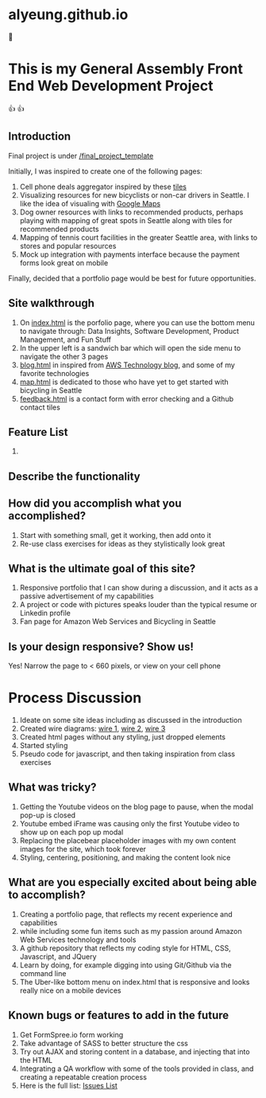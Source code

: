 # alyeung.github.io
:dog:

# This is my General Assembly Front End Web Development Project
:+1: :+1: 

## Introduction
Final project is under [/final_project_template](https://alyeung.github.io/final_project_template/)

Initially, I was inspired to create one of the following pages:

1.  Cell phone deals aggregator inspired by these [tiles](https://erickv.github.io/finalassignment_v2/)
2.  Visualizing resources for new bicyclists or non-car drivers in Seattle.  I like the idea of visualing with [Google Maps](http://seattlebackstory.com/)
3.  Dog owner resources with links to recommended products, perhaps playing with mapping of great spots in Seattle along with tiles for recommended products
4.  Mapping of tennis court facilities in the greater Seattle area, with links to stores and popular resources
5.  Mock up integration with payments interface because the payment forms look great on mobile

Finally, decided that a portfolio page would be best for future opportunities.

## Site walkthrough
1.  On [index.html](final_project_template/index.html) is the porfolio page, where you can use the bottom menu to navigate through: Data Insights, Software Development, Product Management, and Fun Stuff
2.  In the upper left is a sandwich bar which will open the side menu to navigate the other 3 pages
3.  [blog.html](final_project_template/blog.html) in inspired from [AWS Technology blog](final_project_template/images/AWS_Blog_Inspiration.png), and some of my favorite technologies
4.  [map.html](final_project_template/map.html) is dedicated to those who have yet to get started with bicycling in Seattle
5.  [feedback.html](final_project_template/feedback.html) is a contact form with error checking and a Github contact tiles
 
## Feature List

1. 

## Describe the functionality

## How did you accomplish what you accomplished?

1. Start with something small, get it working, then add onto it
2. Re-use class exercises for ideas as they stylistically look great

## What is the ultimate goal of this site?
1. Responsive portfolio that I can show during a discussion, and it acts as a passive advertisement of my capabilities
2. A project or code with pictures speaks louder than the typical resume or Linkedin profile
2. Fan page for Amazon Web Services and Bicycling in Seattle

## Is your design responsive?  Show us!
Yes!  Narrow the page to < 660 pixels, or view on your cell phone

# Process Discussion
1.  Ideate on some site ideas including as discussed in the introduction
2.  Created wire diagrams: [wire 1](final_project_template/images/wire1.jpg), [wire 2](final_project_template/images/wire2.jpg), [wire 3](final_project_template/images/wire3.jpg)
3.  Created html pages without any styling, just dropped elements
4.  Started styling
5.  Pseudo code for javascript, and then taking inspiration from class exercises

## What was tricky?
1.  Getting the Youtube videos on the blog page to pause, when the modal pop-up is closed
2.  Youtube embed iFrame was causing only the first Youtube video to show up on each pop up modal
3.  Replacing the placebear placeholder images with my own content images for the site, which took forever
4.  Styling, centering, positioning, and making the content look nice

## What are you especially excited about being able to accomplish?

1. Creating a portfolio page, that reflects my recent experience and capabilities
2. while including some fun items such as my passion around Amazon Web Services technology and tools
3. A github repository that reflects my coding style for HTML, CSS, Javascript, and JQuery
4. Learn by doing, for example digging into using Git/Github via the command line
5. The Uber-like bottom menu on index.html that is responsive and looks really nice on a mobile devices

## Known bugs or features to add in the future

1. Get FormSpree.io form working
2. Take advantage of SASS to better structure the css
3. Try out AJAX and storing content in a database, and injecting that into the HTML
4. Integrating a QA workflow with some of the tools provided in class, and creating a repeatable creation process
5. Here is the full list: [Issues List](https://github.com/alyeung/alyeung.github.io/issues)

